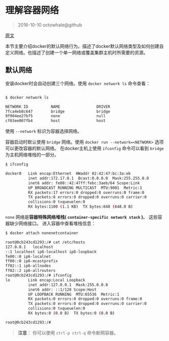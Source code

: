 # 理解容器网络

> 2016-10-10 octowhale@github

[ 原文 ](https://docs.docker.com/engine/userguide/networking/)


本节主要介绍docker的默认网络行为。描述了docker默认网络类型及如何创建自定义网络。也描述了创建一个单一网络或覆盖集群主机时所需要的资源。


## 默认网络

安装docker时会自动创建三个网络。使用 ` docker network ls ` 命令查看：

```bash

$ docker network ls

NETWORK ID          NAME                DRIVER
7fca4eb8c647        bridge              bridge
9f904ee27bf5        none                null
cf03ee007fb4        host                host

```

使用 ` --network ` 标识为容器选择网络。

容器启动时默认使用 ` bridge ` 网络。使用 ` docker run --network=<NETWORK> ` 选项可以更改容器的默认网络。 在docker主机上使用 ` ifconfig ` 命令可以看到 ` bridge ` 为主机网络堆栈的一部分。

```bash 
$ ifconfig

docker0   Link encap:Ethernet  HWaddr 02:42:47:bc:3a:eb
          inet addr:172.17.0.1  Bcast:0.0.0.0  Mask:255.255.0.0
          inet6 addr: fe80::42:47ff:febc:3aeb/64 Scope:Link
          UP BROADCAST RUNNING MULTICAST  MTU:9001  Metric:1
          RX packets:17 errors:0 dropped:0 overruns:0 frame:0
          TX packets:8 errors:0 dropped:0 overruns:0 carrier:0
          collisions:0 txqueuelen:0
          RX bytes:1100 (1.1 KB)  TX bytes:648 (648.0 B)

```

` none ` 网络是**容器特殊网络堆栈( ` container-specific network stack ` )**。 这些容器缺少网络接口。 进入容器中查看堆栈信息：

```bash
$ docker attach nonenetcontainer

root@0cb243cd1293:/# cat /etc/hosts
127.0.0.1	localhost
::1	localhost ip6-localhost ip6-loopback
fe00::0	ip6-localnet
ff00::0	ip6-mcastprefix
ff02::1	ip6-allnodes
ff02::2	ip6-allrouters
root@0cb243cd1293:/# ifconfig
lo        Link encap:Local Loopback
          inet addr:127.0.0.1  Mask:255.0.0.0
          inet6 addr: ::1/128 Scope:Host
          UP LOOPBACK RUNNING  MTU:65536  Metric:1
          RX packets:0 errors:0 dropped:0 overruns:0 frame:0
          TX packets:0 errors:0 dropped:0 overruns:0 carrier:0
          collisions:0 txqueuelen:0
          RX bytes:0 (0.0 B)  TX bytes:0 (0.0 B)

root@0cb243cd1293:/#

```

> **注意**： 你可以使用 ` ctrl-p ctrl-q ` 命令断网容器。




